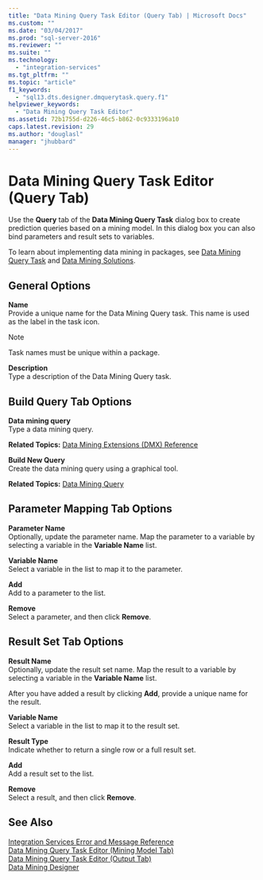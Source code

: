 ```yaml
---
title: "Data Mining Query Task Editor (Query Tab) | Microsoft Docs"
ms.custom: ""
ms.date: "03/04/2017"
ms.prod: "sql-server-2016"
ms.reviewer: ""
ms.suite: ""
ms.technology: 
  - "integration-services"
ms.tgt_pltfrm: ""
ms.topic: "article"
f1_keywords: 
  - "sql13.dts.designer.dmquerytask.query.f1"
helpviewer_keywords: 
  - "Data Mining Query Task Editor"
ms.assetid: 72b1755d-d226-46c5-b862-0c9333196a10
caps.latest.revision: 29
ms.author: "douglasl"
manager: "jhubbard"
---
```

# Data Mining Query Task Editor (Query Tab)
  Use the **Query** tab of the **Data Mining Query Task** dialog box to create prediction queries based on a mining model. In this dialog box you can also bind parameters and result sets to variables.  
  
 To learn about implementing data mining in packages, see [Data Mining Query Task](../../integration-services/control-flow/data-mining-query-task.md) and [Data Mining Solutions](../../analysis-services/data-mining/data-mining-solutions.md).  
  
## General Options  
 **Name**  
 Provide a unique name for the Data Mining Query task. This name is used as the label in the task icon.  
  
> [!NOTE]  
>  Task names must be unique within a package.  
  
 **Description**  
 Type a description of the Data Mining Query task.  
  
## Build Query Tab Options  
 **Data mining query**  
 Type a data mining query.  
  
 **Related Topics:**  [Data Mining Extensions &#40;DMX&#41; Reference](../../dmx/data-mining-extensions-dmx-reference.md)  
  
 **Build New Query**  
 Create the data mining query using a graphical tool.  
  
 **Related Topics:** [Data Mining Query](../../integration-services/control-flow/data-mining-query.md)  
  
## Parameter Mapping Tab Options  
 **Parameter Name**  
 Optionally, update the parameter name. Map the parameter to a variable by selecting a variable in the **Variable Name** list.  
  
 **Variable Name**  
 Select a variable in the list to map it to the parameter.  
  
 **Add**  
 Add to a parameter to the list.  
  
 **Remove**  
 Select a parameter, and then click **Remove**.  
  
## Result Set Tab Options  
 **Result Name**  
 Optionally, update the result set name. Map the result to a variable by selecting a variable in the **Variable Name** list.  
  
 After you have added a result by clicking **Add**, provide a unique name for the result.  
  
 **Variable Name**  
 Select a variable in the list to map it to the result set.  
  
 **Result Type**  
 Indicate whether to return a single row or a full result set.  
  
 **Add**  
 Add a result set to the list.  
  
 **Remove**  
 Select a result, and then click **Remove**.  
  
## See Also  
 [Integration Services Error and Message Reference](../../integration-services/integration-services-error-and-message-reference.md)   
 [Data Mining Query Task Editor &#40;Mining Model Tab&#41;](../../integration-services/control-flow/data-mining-query-task-editor-mining-model-tab.md)   
 [Data Mining Query Task Editor &#40;Output Tab&#41;](../../integration-services/control-flow/data-mining-query-task-editor-output-tab.md)   
 [Data Mining Designer](../../analysis-services/data-mining/data-mining-designer.md)  
  
  